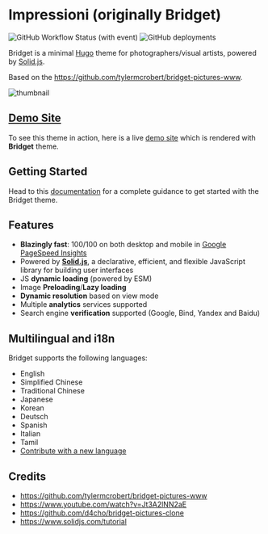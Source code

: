 # Impressioni (originally Bridget)

![GitHub Workflow Status (with event)](https://img.shields.io/github/actions/workflow/status/Sped0n/bridget/build.yml?logo=github) ![GitHub deployments](https://img.shields.io/github/deployments/Sped0n/bridget/Production?logo=vercel&label=deploy)

Bridget is a minimal [Hugo](https://gohugo.io) theme for photographers/visual artists, powered by [Solid.js](https://www.solidjs.com).

Based on the https://github.com/tylermcrobert/bridget-pictures-www.

![thumbnail](images/tn.jpg)

## [Demo Site](https://bridget-demo.sped0n.com)

To see this theme in action, here is a live [demo site](https://bridget-demo.sped0n.com) which is rendered with **Bridget** theme.

## Getting Started

Head to this [documentation](https://github.com/Sped0n/bridget/blob/main/doc/getStarted.md) for a complete guidance to get started with the Bridget theme.

## Features

- **Blazingly fast**: 100/100 on both desktop and mobile in [Google PageSpeed Insights](https://developers.google.com/speed/pagespeed/insights)
- Powered by **[Solid.js](https://www.solidjs.com)**, a declarative, efficient, and flexible JavaScript library for building user interfaces
- JS **dynamic loading** (powered by ESM)
- Image **Preloading**/**Lazy loading**
- **Dynamic resolution** based on view mode
- Multiple **analytics** services supported
- Search engine **verification** supported (Google, Bind, Yandex and Baidu)

## Multilingual and i18n

Bridget supports the following languages:

- English
- Simplified Chinese
- Traditional Chinese
- Japanese
- Korean
- Deutsch
- Spanish
- Italian
- Tamil
- [Contribute with a new language](https://github.com/Sped0n/bridget/pulls)

## Credits

- https://github.com/tylermcrobert/bridget-pictures-www
- https://www.youtube.com/watch?v=Jt3A2lNN2aE
- https://github.com/d4cho/bridget-pictures-clone
- https://www.solidjs.com/tutorial
